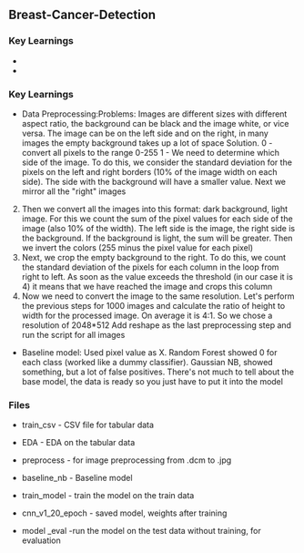 ## Breast-Cancer-Detection


 
### Key Learnings

- 

- 

### Key Learnings

- Data Preprocessing:Problems: Images are different sizes with different aspect ratio, the background can be black and the image white, or vice versa. The image can be on the left side and on the right, in many images the empty background takes up a lot of space
Solution.
0 - convert all pixels to the range 0-255
1 - We need to determine which side of the image. To do this, we consider the standard deviation for the pixels on the left and right borders (10% of the image width on each side). The side with the background will have a smaller value. Next we mirror all the "right" images
2. Then we convert all the images into this format: dark background, light image. For this we count the sum of the pixel values for each side of the image (also 10% of the width). The left side is the image, the right side is the background. If the background is light, the sum will be greater. Then we invert the colors (255 minus the pixel value for each pixel)
3. Next, we crop the empty background to the right. To do this, we count the standard deviation of the pixels for each column in the loop from right to left. As soon as the value exceeds the threshold (in our case it is 4) it means that we have reached the image and crops this column
4. Now we need to convert the image to the same resolution. Let's perform the previous steps for 1000 images and calculate the ratio of height to width for the processed image. On average it is 4:1. So we chose a resolution of 2048*512
Add reshape as the last preprocessing step and run the script for all images


- Baseline model: Used pixel value as X. Random Forest showed 0 for each class (worked like a dummy classifier). Gaussian NB, showed something, but a lot of false positives.
There's not much to tell about the base model, the data is ready so you just have to put it into the model



### Files

- train_csv - CSV file for tabular data

- EDA - EDA on the tabular data 

- preprocess - for image preprocessing from .dcm to .jpg

- baseline_nb - Baseline model

- train_model - train the model on the train data

- cnn_v1_20_epoch - saved model, weights after training

- model _eval -run the model on the test data without training, for evaluation


